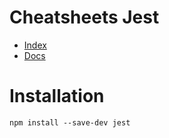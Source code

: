 # Cheatsheets Jest

- [Index](/Readme.md)
- [Docs](https://jestjs.io/fr/docs/getting-started)

# Installation

```
npm install --save-dev jest
```
